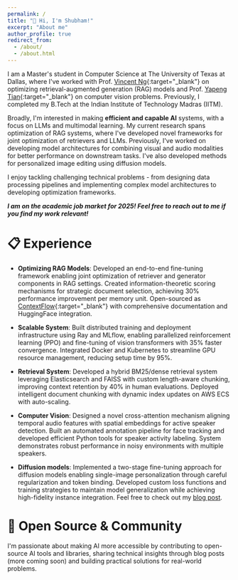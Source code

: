 ```yaml
---
permalink: /
title: "👋 Hi, I'm Shubham!"
excerpt: "About me"
author_profile: true
redirect_from: 
  - /about/
  - /about.html
---
```


I am a Master's student in Computer Science at The University of Texas at Dallas, where I've worked with Prof. [Vincent Ng](https://personal.utdallas.edu/~vince/){:target="_blank"} on optimizing retrieval-augmented generation (RAG) models and Prof. [Yapeng Tian](https://www.yapengtian.com/index.html){:target="_blank"} on computer vision problems. Previously, I completed my B.Tech at the Indian Institute of Technology Madras (IITM).

Broadly, I'm interested in making <b>efficient and capable AI</b> systems, with a focus on LLMs and multimodal learning. My current research spans optimization of RAG systems, where I've developed novel frameworks for joint optimization of retrievers and LLMs. Previously, I've worked on developing model architectures for combining visual and audio modalities for better performance on downstream tasks. I've also developed methods for personalized image editing using diffusion models.

I enjoy tackling challenging technical problems - from designing data processing pipelines and implementing complex model architectures to developing optimization frameworks.

<i><b>I am on the academic job market for 2025! Feel free to reach out to me if you find my work relevant!</b></i>

# 📋 Experience 

- **Optimizing RAG Models**: Developed an end-to-end fine-tuning framework enabling joint optimization of retriever and generator components in RAG settings. Created information-theoretic scoring mechanisms for strategic document selection, achieving 30% performance improvement per memory unit. Open-sourced as [ContextFlow](https://github.com/shubhampatel77/contextflow){:target="_blank"}  with comprehensive documentation and HuggingFace integration.

- **Scalable System**: Built distributed training and deployment infrastructure using Ray and MLflow, enabling parallelized reinforcement learning (PPO) and fine-tuning of vision transformers with 35% faster convergence. Integrated Docker and Kubernetes to streamline GPU resource management, reducing setup time by 95%.

- **Retrieval System**: Developed a hybrid BM25/dense retrieval system leveraging Elasticsearch and FAISS with custom length-aware chunking, improving context retention by 40% in human evaluations. Deployed intelligent document chunking with dynamic index updates on AWS ECS with auto-scaling.

- **Computer Vision**: Designed a novel cross-attention mechanism aligning temporal audio features with spatial embeddings for active speaker detection. Built an automated annotation pipeline for face tracking and developed efficient Python tools for speaker activity labeling. System demonstrates robust performance in noisy environments with multiple speakers.

- **Diffusion models**: Implemented a two-stage fine-tuning approach for diffusion models enabling single-image personalization through careful regularization and token binding. Developed custom loss functions and training strategies to maintain model generalization while achieving high-fidelity instance integration. Feel free to check out my [blog post](/posts/2024/07/blog-post-1/).


# 🤝 Open Source & Community

I'm passionate about making AI more accessible by contributing to open-source AI tools and libraries, sharing technical insights through blog posts (more coming soon) and building practical solutions for real-world problems.